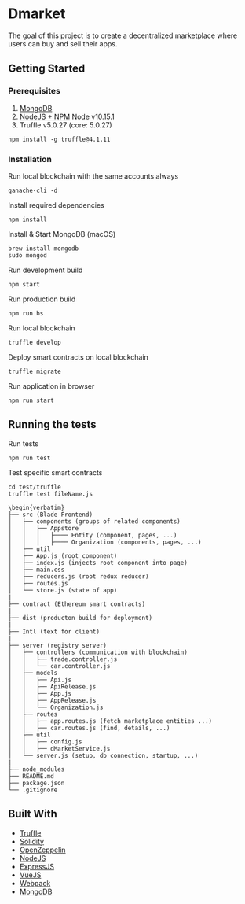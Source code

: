 # Dmarket

The goal of this project is to create a decentralized marketplace where users can buy and sell their apps.

## Getting Started

### Prerequisites

1.  [MongoDB](https://docs.mongodb.com/manual/administration/install-community/)
2.  [NodeJS + NPM](https://nodejs.org/en/download/package-manager/) Node v10.15.1
3.  Truffle v5.0.27 (core: 5.0.27)

```
npm install -g truffle@4.1.11
```

### Installation

Run local blockchain with the same accounts always 

```
ganache-cli -d
```

Install required dependencies

```
npm install
```

Install & Start MongoDB (macOS)

```
brew install mongodb
sudo mongod
```

Run development build

```
npm start
```

Run production build

```
npm run bs
```

Run local blockchain

```
truffle develop
```

Deploy smart contracts on local blockchain

```
truffle migrate
```

Run application in browser

```
npm run start
```

## Running the tests

Run tests

```
npm run test
```

Test specific smart contracts
```
cd test/truffle 
truffle test fileName.js 
```

```
\begin{verbatim}
├── src (Blade Frontend)
│   ├── components (groups of related components)
│   │   ├── Appstore
│   │   │   ├──── Entity (component, pages, ...)
│   │   │   ├──── Organization (components, pages, ...)
│   ├── util
│   ├── App.js (root component)
│   ├── index.js (injects root component into page)
│   ├── main.css
│   ├── reducers.js (root redux reducer)
│   ├── routes.js
│   └── store.js (state of app)
|
├── contract (Ethereum smart contracts)
|
├── dist (producton build for deployment)
|
├── Intl (text for client)
|
├── server (registry server)
│   ├── controllers (communication with blockchain)
│   │   ├── trade.controller.js
│   │   └── car.controller.js
│   ├── models
│   │   ├── Api.js 
│   │   ├── ApiRelease.js 
│   │   ├── App.js 
│   │   ├── AppRelease.js    
│   │   └── Organization.js
│   ├── routes
│   │   ├── app.routes.js (fetch marketplace entities ...)
│   │   ├── car.routes.js (find, details, ...)
│   ├── util
│   │   ├── config.js
│   │   ├── dMarketService.js
│   └── server.js (setup, db connection, startup, ...)
|
├── node_modules
├── README.md
├── package.json
└── .gitignore

```





## Built With

* [Truffle](http://truffleframework.com/)
* [Solidity](https://solidity.readthedocs.io/en/v0.4.23/)
* [OpenZeppelin](https://openzeppelin.org/)
* [NodeJS](https://nodejs.org/en/)
* [ExpressJS](http://expressjs.com/de/)
* [VueJS](https://reactjs.org)
* [Webpack](https://webpack.js.org)
* [MongoDB](https://www.mongodb.com)


